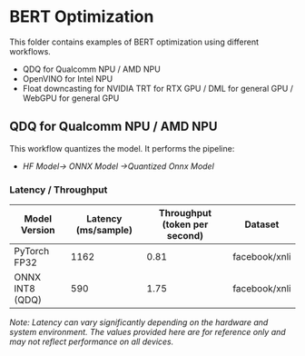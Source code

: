 # BERT Optimization

This folder contains examples of BERT optimization using different workflows.

- QDQ for Qualcomm NPU / AMD NPU
- OpenVINO for Intel NPU
- Float downcasting for NVIDIA TRT for RTX GPU / DML for general GPU / WebGPU for general GPU

## QDQ for Qualcomm NPU / AMD NPU

This workflow quantizes the model. It performs the pipeline:
- *HF Model-> ONNX Model ->Quantized Onnx Model*

### Latency / Throughput

| Model Version         | Latency (ms/sample)  | Throughput (token per second)| Dataset       |
|-----------------------|----------------------|------------------------------|---------------|
| PyTorch FP32          | 1162                 | 0.81                         | facebook/xnli |
| ONNX INT8 (QDQ)       | 590                  | 1.75                         | facebook/xnli |

*Note: Latency can vary significantly depending on the hardware and system environment. The values provided here are for reference only and may not reflect performance on all devices.*
